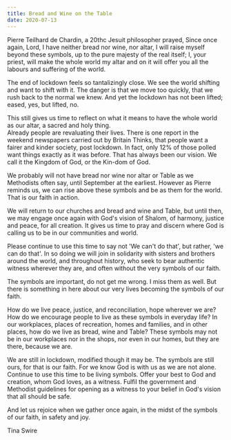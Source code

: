 ```yaml
---
title: Bread and Wine on the Table
date: 2020-07-13
---
```



Pierre Teilhard de Chardin, a 20thc Jesuit philosopher prayed, Since once again, Lord, I have neither bread nor wine,
nor altar, I will raise myself beyond these symbols, up to the pure majesty of the real itself; I, your priest, will make
the whole world my altar and on it will offer you all the labours and suffering of the world.
 
The end of lockdown feels so tantalizingly close.  We see the world shifting and want to shift with it.  The danger is
that we move too quickly, that we rush back to the normal we knew.  And yet the lockdown has not been lifted; eased, yes, 
but lifted, no.

This still gives us time to reflect on what it means to have the whole world as our altar, a sacred and holy thing.  
Already people are revaluating their lives.  There is one report in the weekend newspapers carried out by Britain Thinks, 
that people want a fairer and kinder society, post lockdown.  In fact, only 12% of those polled want things exactly as it was before.
That has always been our vision.  We call it the Kingdom of God, or the Kin-dom of God.

We probably will not have bread nor wine nor altar or Table as we Methodists often say, until September at the earliest.
However as Pierre reminds us, we can rise above these symbols and be as them for the world.  That is our faith in action.
 
We will return to our churches and bread and wine and Table, but until then, we may engage once again with God's vision of
Shalom, of harmony, justice and peace, for all creation.   It gives us time to pray and discern where God is calling us to
be in our communities and world.

Please continue to use this time to say not 'We can't do that', but rather, 'we can do that'.   In so doing we will join 
in solidarity with sisters and brothers around the world, and throughout history, who seek to bear authentic witness 
wherever they are, and often without the very symbols of our faith.

The symbols are important, do not get me wrong.  I miss them as well.  But there is something in here about our very lives
becoming the symbols of our faith.

How do we live peace, justice, and reconciliation, hope wherever we are?  How do we encourage people to live as these 
symbols in everyday life?  In our workplaces, places of recreation, homes and families, and in other places, how do we 
live as bread, wine and Table?  These symbols may not be in our workplaces nor in the shops, nor even in our homes, but 
they are there, because we are.

We are still in lockdown, modified though it may be.  The symbols are still ours, for that is our faith.  For we know God
is with us as we are not alone.  Continue to use this time to be living symbols.   Offer your best to God and creation, 
whom God loves, as a witness.  Fulfil the government and Methodist guidelines for opening as a witness to your belief in 
God's vision that all should be safe.

And let us rejoice when we gather once again, in the midst of the symbols of our faith, in safety and joy.

Tina Swire

